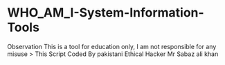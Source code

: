 # WHO_AM_I-System-Information-Tools
Observation This is a tool for education only, I am not responsible for any misuse > This Script Coded By pakistani Ethical Hacker Mr Sabaz ali khan
